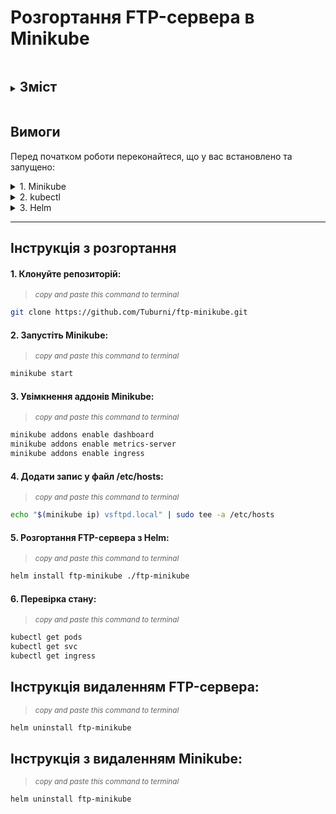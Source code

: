 # Розгортання FTP-сервера в Minikube
<details> 
<summary><h2 style="display:inline-block">Зміст</h2></summary>

1. [Вимоги](#вимоги)  
2. [Інструкція з розгортання](#інструкція-з-розгортання)  
3. [Інструкція видалення](#інструкція-видалення)  
</details>

## Вимоги

Перед початком роботи переконайтеся, що у вас встановлено та запущено:

<details>
  <summary>1. Minikube</summary>

  1. **Встановити Minikube**:
     - Завантажте Minikube з [офіційного сайту](https://minikube.sigs.k8s.io/docs/start/).
     - Або використайте команду:
       ```bash
       curl -LO https://storage.googleapis.com/minikube/releases/latest/minikube-linux-amd64
       sudo install minikube-linux-amd64 /usr/local/bin/minikube
       ```

  2. **Запустіть Minikube**:
     ```bash
     minikube start
     ```

  3. **Перевірте стан Minikube**:
     ```bash
     minikube status
     ```

</details>

<details>
  <summary>2. kubectl</summary>

  1. **Встановити kubectl**:
     - Завантажте клієнт з [офіційного сайту](https://kubernetes.io/docs/tasks/tools/#kubectl).
     - Або використайте команду:
       ```bash
       curl -LO "https://dl.k8s.io/release/$(curl -L -s https://dl.k8s.io/release/stable.txt)/bin/linux/amd64/kubectl"
       chmod +x kubectl
       sudo mv kubectl /usr/local/bin/
       ```

  2. **Перевірте версію kubectl**:
     ```bash
     kubectl version --client
     ```

  3. **Налаштуйте контекст для Minikube**:
     ```bash
     kubectl config use-context minikube
     ```

</details>

<details>
  <summary>3. Helm</summary>

  1. **Встановити Helm**:
     - Завантажте Helm з [офіційного сайту](https://helm.sh/docs/intro/install/).
     - Або використайте команду:
       ```bash
       curl https://raw.githubusercontent.com/helm/helm/main/scripts/get-helm-3 | bash
       ```

  2. **Перевірте версію Helm**:
     ```bash
     helm version
     ```

  3. **Додайте репозиторій Helm**:
     ```bash
     helm repo add stable https://charts.helm.sh/stable
     helm repo update
     ```

</details>

---

## Інструкція з розгортання

#### 1. Клонуйте репозиторій:
>  <sub> _copy and paste this command to terminal_ </sub>
```bash
git clone https://github.com/Tuburni/ftp-minikube.git
```
#### 2. Запустіть Minikube:
>  <sub> _copy and paste this command to terminal_ </sub>
```bash
minikube start
```
#### 3. Увімкнення аддонів Minikube:
>  <sub> _copy and paste this command to terminal_ </sub>
```bash
minikube addons enable dashboard
minikube addons enable metrics-server
minikube addons enable ingress
```
#### 4. Додати запис у файл /etc/hosts:
>  <sub> _copy and paste this command to terminal_ </sub>
```bash
echo "$(minikube ip) vsftpd.local" | sudo tee -a /etc/hosts
```
#### 5. Розгортання FTP-сервера з Helm:
>  <sub> _copy and paste this command to terminal_ </sub>
```bash
helm install ftp-minikube ./ftp-minikube
```
#### 6. Перевірка стану:
>  <sub> _copy and paste this command to terminal_ </sub>
```bash
kubectl get pods
kubectl get svc
kubectl get ingress
```
## Інструкція видаленням FTP-сервера:
>  <sub> _copy and paste this command to terminal_ </sub>
```bash
helm uninstall ftp-minikube
```

## Інструкція з видаленням Minikube:
>  <sub> _copy and paste this command to terminal_ </sub>
```bash
helm uninstall ftp-minikube
```
